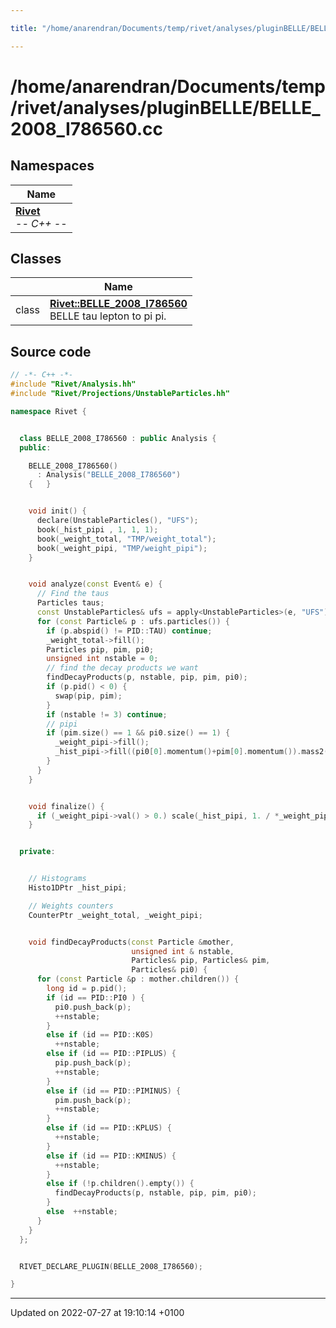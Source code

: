 ```yaml
---

title: "/home/anarendran/Documents/temp/rivet/analyses/pluginBELLE/BELLE_2008_I786560.cc"

---
```


# /home/anarendran/Documents/temp/rivet/analyses/pluginBELLE/BELLE_2008_I786560.cc



## Namespaces

| Name           |
| -------------- |
| **[Rivet](http://example.org/namespaces/namespacerivet/)** <br>-*- C++ -*-  |

## Classes

|                | Name           |
| -------------- | -------------- |
| class | **[Rivet::BELLE_2008_I786560](http://example.org/classes/classrivet_1_1belle__2008__i786560/)** <br>BELLE tau lepton to pi pi.  |




## Source code

```cpp
// -*- C++ -*-
#include "Rivet/Analysis.hh"
#include "Rivet/Projections/UnstableParticles.hh"

namespace Rivet {


  class BELLE_2008_I786560 : public Analysis {
  public:

    BELLE_2008_I786560()
      : Analysis("BELLE_2008_I786560")
    {   }


    void init() {
      declare(UnstableParticles(), "UFS");
      book(_hist_pipi , 1, 1, 1);
      book(_weight_total, "TMP/weight_total");
      book(_weight_pipi, "TMP/weight_pipi");
    }


    void analyze(const Event& e) {
      // Find the taus
      Particles taus;
      const UnstableParticles& ufs = apply<UnstableParticles>(e, "UFS");
      for (const Particle& p : ufs.particles()) {
        if (p.abspid() != PID::TAU) continue;
        _weight_total->fill();
        Particles pip, pim, pi0;
        unsigned int nstable = 0;
        // find the decay products we want
        findDecayProducts(p, nstable, pip, pim, pi0);
        if (p.pid() < 0) {
          swap(pip, pim);
        }
        if (nstable != 3) continue;
        // pipi
        if (pim.size() == 1 && pi0.size() == 1) {
          _weight_pipi->fill();
          _hist_pipi->fill((pi0[0].momentum()+pim[0].momentum()).mass2());
        }
      }
    }


    void finalize() {
      if (_weight_pipi->val() > 0.) scale(_hist_pipi, 1. / *_weight_pipi);
    }


  private:


    // Histograms
    Histo1DPtr _hist_pipi;

    // Weights counters
    CounterPtr _weight_total, _weight_pipi;


    void findDecayProducts(const Particle &mother,
                           unsigned int & nstable,
                           Particles& pip, Particles& pim,
                           Particles& pi0) {
      for (const Particle &p : mother.children()) {
        long id = p.pid();
        if (id == PID::PI0 ) {
          pi0.push_back(p);
          ++nstable;
        }
        else if (id == PID::K0S)
          ++nstable;
        else if (id == PID::PIPLUS) {
          pip.push_back(p);
          ++nstable;
        }
        else if (id == PID::PIMINUS) {
          pim.push_back(p);
          ++nstable;
        }
        else if (id == PID::KPLUS) {
          ++nstable;
        }
        else if (id == PID::KMINUS) {
          ++nstable;
        }
        else if (!p.children().empty()) {
          findDecayProducts(p, nstable, pip, pim, pi0);
        }
        else  ++nstable;
      }
    }
  };


  RIVET_DECLARE_PLUGIN(BELLE_2008_I786560);

}
```


-------------------------------

Updated on 2022-07-27 at 19:10:14 +0100
